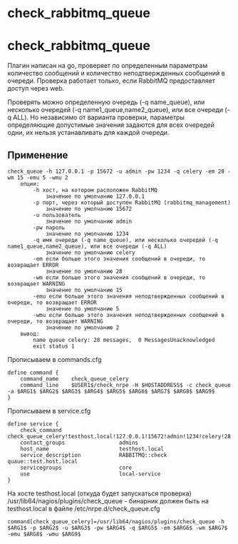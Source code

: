 # check_rabbitmq_queue
check_rabbitmq_queue
====================
Плагин написан на go, проверяет по определенным параметрам количество сообщений и количество неподтвержденных сообщений в очереди. Проверка работает только, если RabbitMQ предоставляет доступ через web. 

Проверять можно определенную очередь (-q name_queue), или несколько очередей (-q name1_queue,name2_queue), или все очереди (-q ALL). Но независимо от варианта проверки, параметры определяющие допустимые значения задаются для всех очередей одни, их нельзя устанавливать для каждой очереди. 

Применение
----------
    check_queue -h 127.0.0.1 -p 15672 -u admin -pw 1234 -q celery -em 28 -wm 15 -emu 5 -wmu 2
        опции:
            -h хост, на котором расположен RabbitMQ
                значение по умолчанию 127.0.0.1
            -p порт, через который доступен RabbitMQ (rabbitmq_management)
                значение по умолчанию 15672
            -u пользователь
                значение по умолчанию admin
            -pw пароль
                значение по умолчанию 1234
            -q имя очереди (-q name_queue), или несколько очередей (-q name1_queue,name2_queue), или все очереди (-q ALL)
                значение по умолчанию celery
            -em если больше этого значения сообщений в очереди, то возвращает ERROR
                значение по умолчанию 28
            -wm если больше этого значения сообщений в очереди, то возвращает WARNING
                значение по умолчанию 15
            -emu если больше этого значения неподтвержденных сообщений в очереди, то возвращает ERROR
                значение по умолчанию 5
            -wmu если больше этого значения неподтвержденных сообщений в очереди, то возвращает WARNING
                значение по умолчанию 2
        вывод:
            name queue celery: 28 messages,  0 MessagesUnacknowledged
            exit status 1        

Прописываем в commands.cfg

    define command {
        command_name    check_queue_celery
        command_line    $USER1$/check_nrpe -H $HOSTADDRESS$ -c check_queue -a $ARG1$ $ARG2$ $ARG3$ $ARG4$ $ARG5$ $ARG6$ $ARG7$ $ARG8$ $ARG9$
    }

Прописываем в service.cfg

    define service {
        check_command                  check_queue_celery!testhost.local!127.0.0.1!15672!admin!1234!celery!28!15!5!2
        contact_groups                 admins
        host_name                      testhost.local
        service_description            RABBITMQ::check quaue::test.host.local
        servicegroups                  core
        use                            local-service
    }

На хосте testhost.local (откуда будет запускаться проверка)
/usr/lib64/nagios/plugins/check_queue - бинарник должен быть на testhost.local
в файле /etc/nrpe.d/check_queue.cfg

    command[check_queue_celery]=/usr/lib64/nagios/plugins/check_queue -h $ARG1$ -p $ARG2$ -u $ARG3$ -pw $ARG4$ -q $ARG5$ -em $ARG6$ -wm $ARG7$ -emu $ARG8$ -wmu $ARG9$